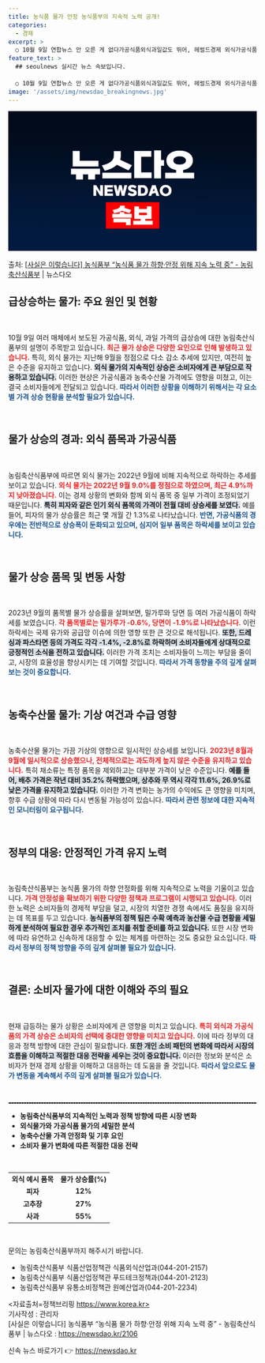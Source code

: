 ```yaml
---
title: 농식품 물가 안정 농식품부의 지속적 노력 공개!
categories:
  - 경제
excerpt: >
  ○ 10월 9일 연합뉴스 안 오른 게 없다가공식품외식과일값도 뛰어, 헤럴드경제 외식가공식품유제품과일 가격 모…
feature_text: >
  ## seoulnews 실시간 뉴스 속보입니다.

  ○ 10월 9일 연합뉴스 안 오른 게 없다가공식품외식과일값도 뛰어, 헤럴드경제 외식가공식품유제품과일 가격 모…
image: '/assets/img/newsdao_breakingnews.jpg'
---
```


![뉴스다오 속보](/assets/img/newsdao_breakingnews.jpg)

<p>출처: <a href="https://newsdao.kr/2106" rel="dofollow">[사실은 이렇습니다] 농식품부 “농식품 물가 하향·안정 위해 지속 노력 중” - 농림축산식품부</a> | 뉴스다오</p>

<h2 data-ke-size="size26">급상승하는 물가: 주요 원인 및 현황</h2>

<p data-ke-size="size16">&nbsp;</p>  
10월 9일 여러 매체에서 보도된 가공식품, 외식, 과일 가격의 급상승에 대한 농림축산식품부의 설명이 주목받고 있습니다. <b><span style="color: #ee2323;">최근 물가 상승은 다양한 요인으로 인해 발생하고 있습니다.</span></b> 특히, 외식 물가는 지난해 9월을 정점으로 다소 감소 추세에 있지만, 여전히 높은 수준을 유지하고 있습니다. <b><span style="background-color: #21538527;">외식 물가의 지속적인 상승은 소비자에게 큰 부담으로 작용하고 있습니다.</span></b> 이러한 현상은 가공식품과 농축수산물 가격에도 영향을 미쳤고, 이는 결국 소비자들에게 전달되고 있습니다. <b><span style="color: #1a5490;">따라서 이러한 상황을 이해하기 위해서는 각 요소별 가격 상승 현황을 분석할 필요가 있습니다.</span></b>

<p data-ke-size="size16">&nbsp;</p>

<h2 data-ke-size="size26">물가 상승의 경과: 외식 품목과 가공식품</h2>

<p data-ke-size="size16">&nbsp;</p>  
농림축산식품부에 따르면 외식 물가는 2022년 9월에 비해 지속적으로 하락하는 추세를 보이고 있습니다. <b><span style="color: #ee2323;">외식 물가는 2022년 9월 9.0%를 정점으로 하였으며, 최근 4.9%까지 낮아졌습니다.</span></b> 이는 경제 상황의 변화와 함께 외식 품목 중 일부 가격이 조정되었기 때문입니다. <b><span style="background-color: #21538527;">특히 피자와 같은 인기 외식 품목의 가격이 전월 대비 상승세를 보였다.</span></b> 예를 들어, 피자의 물가 상승률은 최근 몇 개월 간 1.3%로 나타났습니다. <b><span style="color: #1a5490;">반면, 가공식품의 경우에는 전반적으로 상승폭이 둔화되고 있으며, 심지어 일부 품목은 하락세를 보이고 있습니다.</span></b>

<p data-ke-size="size16">&nbsp;</p>

<h2 data-ke-size="size26">물가 상승 품목 및 변동 사항</h2>

<p data-ke-size="size16">&nbsp;</p>  
2023년 9월의 품목별 물가 상승률을 살펴보면, 밀가루와 당면 등 여러 가공식품이 하락세를 보였습니다. <b><span style="color: #ee2323;">각 품목별로는 밀가루가 -0.6%, 당면이 -1.9%로 나타났습니다.</span></b> 이런 하락세는 국제 유가와 공급망 이슈에 의한 영향 또한 큰 것으로 해석됩니다. <b><span style="background-color: #21538527;">또한, 드레싱과 파스타면 등의 가격도 각각 -1.4%, -2.8%로 하락하며 소비자들에게 상대적으로 긍정적인 소식을 전하고 있습니다.</span></b> 이러한 가격 조치는 소비자들이 느끼는 부담을 줄이고, 시장의 효율성을 향상시키는 데 기여할 것입니다. <b><span style="color: #1a5490;">따라서 가격 동향을 주의 깊게 살펴보는 것이 중요합니다.</span></b>

<p data-ke-size="size16">&nbsp;</p>

<h2 data-ke-size="size26">농축수산물 물가: 기상 여건과 수급 영향</h2>

<p data-ke-size="size16">&nbsp;</p>  
농축수산물 물가는 가끔 기상의 영향으로 일시적인 상승세를 보입니다. <b><span style="color: #ee2323;">2023년 8월과 9월에 일시적으로 상승했으나, 전체적으로는 과도하게 높지 않은 수준을 유지하고 있습니다.</span></b> 특히 채소류는 특정 품목을 제외하고는 대부분 가격이 낮은 수준입니다. <b><span style="background-color: #21538527;">예를 들어, 배추 가격은 작년 대비 35.2% 하락했으며, 상추와 무 역시 각각 11.6%, 26.9%로 낮은 가격을 유지하고 있습니다.</span></b> 이러한 가격 변화는 농가의 수익에도 큰 영향을 미치며, 향후 수급 상황에 따라 다시 변동될 가능성이 있습니다. <b><span style="color: #1a5490;">따라서 관련 정보에 대한 지속적인 모니터링이 요구됩니다.</span></b>

<p data-ke-size="size16">&nbsp;</p>

<h2 data-ke-size="size26">정부의 대응: 안정적인 가격 유지 노력</h2>

<p data-ke-size="size16">&nbsp;</p>  
농림축산식품부는 농식품 물가의 하향 안정화를 위해 지속적으로 노력을 기울이고 있습니다. <b><span style="color: #ee2323;">가격 안정성을 확보하기 위한 다양한 정책과 프로그램이 시행되고 있습니다.</span></b> 이러한 노력은 소비자들의 경제적 부담을 덜고, 시장의 치열한 경쟁 속에서도 품질을 유지하는 데 목표를 두고 있습니다. <b><span style="background-color: #21538527;">농식품부의 정책 팀은 수확 예측과 농산물 수급 현황을 세밀하게 분석하여 필요한 경우 추가적인 조치를 취할 준비를 하고 있습니다.</span></b> 또한 시장 변화에 따라 유연하고 신속하게 대응할 수 있는 체계를 마련하는 것도 중요한 요소입니다. <b><span style="color: #1a5490;">따라서 정부의 정책 방향을 주의 깊게 살펴볼 필요가 있습니다.</span></b>

<p data-ke-size="size16">&nbsp;</p>

<h2 data-ke-size="size26">결론: 소비자 물가에 대한 이해와 주의 필요</h2>

<p data-ke-size="size16">&nbsp;</p>  
현재 급등하는 물가 상황은 소비자에게 큰 영향을 미치고 있습니다. <b><span style="color: #ee2323;">특히 외식과 가공식품의 가격 상승은 소비자의 선택에 중대한 영향을 미치고 있습니다.</span></b> 이에 따라 정부의 대응과 정책 방향에 대한 관심이 필요합니다. <b><span style="background-color: #21538527;">또한 개인 소비 패턴의 변화에 따라서 시장의 흐름을 이해하고 적절한 대응 전략을 세우는 것이 중요합니다.</span></b> 이러한 정보와 분석은 소비자가 현재 경제 상황을 이해하고 대응하는 데 도움을 줄 것입니다. <b><span style="color: #1a5490;">따라서 앞으로도 물가 변동을 계속해서 주의 깊게 살펴볼 필요가 있습니다.</span></b>

<p data-ke-size="size16">&nbsp;</p>

<hr style="border: 1px dashed #999;"/>  
<ul>
   <li><b>농림축산식품부의 지속적인 노력과 정책 방향에 따른 시장 변화</b></li>
   <li><b>외식물가와 가공식품 물가의 세밀한 분석</b></li>
   <li><b>농축수산물 가격 안정화 및 기후 요인</b></li>
   <li><b>소비자 물가 변화에 따른 적절한 대응 전략</b></li>
</ul>  
<p data-ke-size="size16">&nbsp;</p>  

<table style="width: 100%; border-collapse: collapse;">
   <tr>
      <td style="text-align: center; height: 17px;"><b>외식 예시 품목</b></td>
      <td style="text-align: center; height: 17px;"><b>물가 상승률(%)</b></td>
   </tr>
   <tr>
      <td style="text-align: center; height: 17px;"><b>피자</b></td>
      <td style="text-align: center; height: 17px;"><b>12%</b></td>
   </tr>
   <tr>
      <td style="text-align: center; height: 17px;"><b>고추장</b></td>
      <td style="text-align: center; height: 17px;"><b>27%</b></td>
   </tr>
   <tr>
      <td style="text-align: center; height: 17px;"><b>사과</b></td>
      <td style="text-align: center; height: 17px;"><b>55%</b></td>
   </tr>
</table>  
<p data-ke-size="size16">&nbsp;</p>  

문의는 농림축산식품부까지 해주시기 바랍니다.  
- 농림축산식품부 식품산업정책관 식품외식산업과(044-201-2157)  
- 농림축산식품부 식품산업정책관 푸드테크정책과(044-201-2123)  
- 농림축산식품부 유통소비정책관 원예산업과(044-201-2234)  

<자료출처=정책브리핑 https://www.korea.kr>  
기사작성 : 관리자  
[사실은 이렇습니다] 농식품부 “농식품 물가 하향·안정 위해 지속 노력 중” - 농림축산식품부 | 뉴스다오 : https://newsdao.kr/2106 

신속 뉴스 바로가기 👉 <a href="https://newsdao.kr" rel="dofollow">https://newsdao.kr</a>


